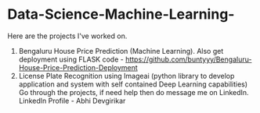 # Data-Science-Machine-Learning-
Here are the projects I've worked on. 
1) Bengaluru House Price Prediction (Machine Learning). Also get deployment using FLASK code - https://github.com/buntyyy/Bengaluru-House-Price-Prediction-Deployment
2) License Plate Recognition using Imageai (python library to develop application and system with self contained  Deep Learning capabilities)
Go through the projects, if need help then do message me on LinkedIn.
LinkedIn Profile - Abhi Devgirikar
